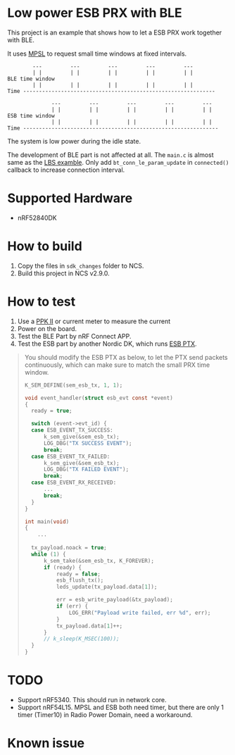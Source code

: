 # Low power ESB PRX with BLE

This project is an example that shows how to let a ESB PRX work together with BLE.

It uses [MPSL](https://docs.nordicsemi.com/bundle/ncs-latest/page/nrfxlib/mpsl/README.html#mpsl) to request small time windows at fixed intervals.

```
        ---         ---         ---         ---         ---           
        | |         | |         | |         | |         | |         BLE time window
        | |         | |         | |         | |         | |             
Time -------------------------------------------------------------

              ---         ---         ---         ---         ---          
              | |         | |         | |         | |         | |   ESB time window
              | |         | |         | |         | |         | |         
Time --------------------------------------------------------------
```

The system is low power during the idle state.

The development of BLE part is not affected at all. The `main.c` is almost same as the [LBS examble](https://docs.nordicsemi.com/bundle/ncs-latest/page/nrf/samples/bluetooth/peripheral_lbs/README.html). Only add `bt_conn_le_param_update` in `connected()` callback to increase connection interval.

# Supported Hardware

- nRF52840DK

# How to build

1. Copy the files in `sdk_changes` folder to NCS.
2. Build this project in NCS v2.9.0. 

# How to test

1. Use a [PPK II](https://www.nordicsemi.com/Products/Development-hardware/Power-Profiler-Kit-2) or current meter to measure the current
2. Power on the board.
3. Test the BLE Part by nRF Connect APP.
4. Test the ESB part by another Nordic DK, which runs [ESB PTX](https://docs.nordicsemi.com/bundle/ncs-2.9.0/page/nrf/samples/esb/esb_ptx/README.html).

> You should modify the ESB PTX as below, to let the PTX send packets continuously, which can make sure to match the small PRX time window.
>
> ```c
> K_SEM_DEFINE(sem_esb_tx, 1, 1);
> ```
>
> ```c
> void event_handler(struct esb_evt const *event)
> {
> 	ready = true;
> 
> 	switch (event->evt_id) {
> 	case ESB_EVENT_TX_SUCCESS:
> 		k_sem_give(&sem_esb_tx);
> 		LOG_DBG("TX SUCCESS EVENT");
> 		break;
> 	case ESB_EVENT_TX_FAILED:
> 		k_sem_give(&sem_esb_tx);
> 		LOG_DBG("TX FAILED EVENT");
> 		break;
> 	case ESB_EVENT_RX_RECEIVED:
> 		...
> 		break;
> 	}
> }
> ```
>
> ```c
> int main(void)
> {
>     ...
>     
> 	tx_payload.noack = true;
> 	while (1) {
> 		k_sem_take(&sem_esb_tx, K_FOREVER);
> 		if (ready) {
> 			ready = false;
> 			esb_flush_tx();
> 			leds_update(tx_payload.data[1]);
> 
> 			err = esb_write_payload(&tx_payload);
> 			if (err) {
> 				LOG_ERR("Payload write failed, err %d", err);
> 			}
> 			tx_payload.data[1]++;
> 		}
> 		// k_sleep(K_MSEC(100));
> 	}
> }
> 
> ```

# TODO

- Support nRF5340. This should run in network core.
- Support nRF54L15. MPSL and ESB both need timer, but there are only 1 timer (Timer10) in Radio Power Domain, need a workaround.

# Known issue

